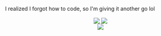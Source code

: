 I realized I forgot how to code, so I'm giving it another go lol

<p align="center">
  <img align="center" src="https://github-readme-stats.vercel.app/api?username=jr-cs&count_private=true&theme=radical&border=false" />
  <img align="center" src="http://github-readme-streak-stats.herokuapp.com?user=jr-cs&theme=radical" />
  <br>
  <img align="center" src="https://github-readme-stats.vercel.app/api/top-langs/?username=jr-cs&theme=radical&border=false" />
</p>
